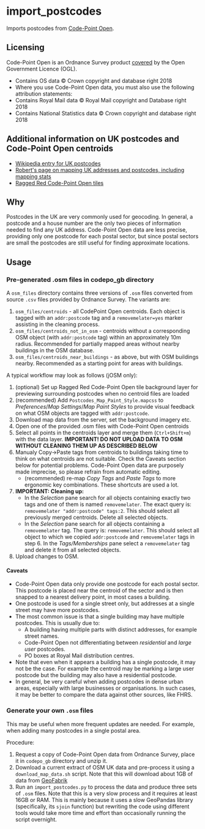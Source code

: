 # import_postcodes
Imports postcodes from [Code-Point Open](https://www.ordnancesurvey.co.uk/business-and-government/products/code-point-open.html).

## Licensing
Code-Point Open is an Ordnance Survey product [covered](https://www.ordnancesurvey.co.uk/business-and-government/products/code-point-open.html) by the Open Government Licence (OGL).

- Contains OS data © Crown copyright and database right 2018
- Where you use Code-Point Open data, you must also use the following attribution statements:
- Contains Royal Mail data © Royal Mail copyright and Database right 2018
- Contains National Statistics data © Crown copyright and database right 2018


## Additional information on UK postcodes and Code-Point Open centroids
- [Wikipedia entry for UK postcodes](https://en.wikipedia.org/wiki/Postcodes_in_the_United_Kingdom)
- [Robert's page on mapping UK addresses and postcodes, including mapping stats](https://osm.mathmos.net/addresses/)
- [Ragged Red Code-Point Open tiles](http://codepoint.raggedred.net/)

## Why

Postcodes in the UK are very commonly used for geocoding. In general, a postcode and a house number are the only two pieces of information needed to find any UK address. Code-Point Open data are less precise, providing only one postcode for each postal sector, but since postal sectors are small the postcodes are still useful for finding approximate locations.

## Usage

### Pre-generated .osm files in codepo_gb directory

A `osm_files` directory contains three versions of `.osm` files converted from source `.csv` files provided by Ordnance Survey. The variants are:
1. `osm_files/centroids` - all CodePoint Open centroids. Each object is tagged with an `addr:postcode` tag and a `removemelater=yes` marker assisting in the cleaning process.
2. `osm_files/centroids_not_in_osm` - centroids without a corresponding OSM object (with `addr:postcode` tag) within an approximately 10m radius. Recommended for partially mapped areas without nearby buildings in the OSM database.
3. `osm_files/centroids_near_buildings` - as above, but with OSM buildings nearby. Recommended as a starting point for areas with buildings.

A typical workflow may look as follows (jOSM only):
1. (optional) Set up Ragged Red Code-Point Open tile background layer for previewing surrounding postcodes when no centroid files are loaded
2. (recommended) Add `Postcodes_Map_Paint_Style.mapcss` to _Preferences_/_Map Settings_/_Map Paint Styles_ to provide visual feedback on what OSM objects are tagged with `addr:postcode`.
3. Download map data from the server, set the background imagery etc.
4. Open one of the provided .osm files with Code-Point Open centroids
5. Select all points in the centroids layer and merge them (`Ctrl+Shift+m`) with the data layer. **IMPORTANT! DO NOT UPLOAD DATA TO OSM WITHOUT CLEANING THEM UP AS DESCRIBED BELOW**
6. Manualy Copy->Paste tags from centroids to buildings taking time to think on what centroids are not suitable. Check the Caveats section below for potential problems. Code-Point Open data are purposely made imprecise, so please refrain from automatic editing.
   - (recommended) re-map _Copy Tags_ and _Paste Tags_ to more ergonomic key combinations. These shortcuts are used a lot.
7. **IMPORTANT: Cleaning up:**
   - In the _Selection_ pane search for all objects containing exactly two tags and one of them is named `removemelater`. The exact query is: `removemelater "addr:postcode" tags:2`. This should select all previously merged centroids. Delete all selected objects.
   - In the _Selection_ pane search for all objects containing a `removemelater` tag. The query is: `removemelater`. This should select all object to which we copied `addr:postcode` and `removemelater` tags in step 6. In the _Tags/Memberships_ pane select a `removemelater` tag and delete it from all selected objects.
8. Upload changes to OSM.
  
#### Caveats
- Code-Point Open data only provide one postcode for each postal sector. This postcode is placed near the centroid of the sector and is then snapped to a nearest delivery point, in most cases a building.
- One postcode is used for a single street only, but addresses at a single street may have more postcodes.
- The most common issue is that a single building may have multiple postcodes. This is usually due to:
  - A building having multiple parts with distinct addresses, for example street names.
  - Code-Point Open not differentiating between _residential_ and _large user_ postcodes.
  - PO boxes at Royal Mail distribution centres.
- Note that even when it appears a building has a single postcode, it may not be the case. For example the centroid may be marking a large user postcode but the building may also have a residential postcode.
- In general, be very careful when adding postcodes in dense urban areas, especially with large businesses or organisations. In such cases, it may be better to compare the data against other sources, like FHRS.

### Generate your own `.osm` files
This may be useful when more frequent updates are needed. For example, when adding many postcodes in a single postal area.

Procedure:
1. Request a copy of Code-Point Open data from Ordnance Survey, place it in `codepo_gb` directory and unzip it.
2. Download a current extract of OSM UK data and pre-process it using a `download_map_data.sh` script. Note that this will download about 1GB of data from [GeoFabrik](http://download.geofabrik.de/europe/)
3. Run an `import_postcodes.py` to process the data and produce three sets of `.osm` files. Note that this is a very slow process and it requires at least 16GB or RAM. This is mainly because it uses a slow GeoPandas library (specifically, its `sjoin` function) but rewriting the code using different tools would take more time and effort than occasionally running the script overnight.


